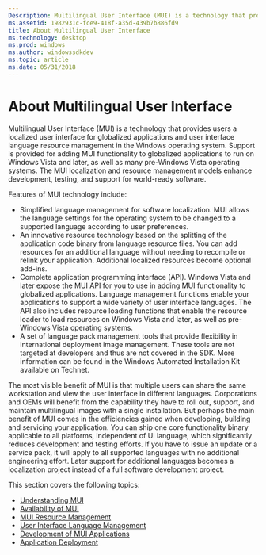 ```yaml
---
Description: Multilingual User Interface (MUI) is a technology that provides users a localized user interface for globalized applications and user interface language resource management in the Windows operating system.
ms.assetid: 1982931c-fce9-418f-a35d-439b7b886fd9
title: About Multilingual User Interface
ms.technology: desktop
ms.prod: windows
ms.author: windowssdkdev
ms.topic: article
ms.date: 05/31/2018
---
```


# About Multilingual User Interface

Multilingual User Interface (MUI) is a technology that provides users a localized user interface for globalized applications and user interface language resource management in the Windows operating system. Support is provided for adding MUI functionality to globalized applications to run on Windows Vista and later, as well as many pre-Windows Vista operating systems. The MUI localization and resource management models enhance development, testing, and support for world-ready software.

Features of MUI technology include:

-   Simplified language management for software localization. MUI allows the language settings for the operating system to be changed to a supported language according to user preferences.
-   An innovative resource technology based on the splitting of the application code binary from language resource files. You can add resources for an additional language without needing to recompile or relink your application. Additional localized resources become optional add-ins.
-   Complete application programming interface (API). Windows Vista and later expose the MUI API for you to use in adding MUI functionality to globalized applications. Language management functions enable your applications to support a wide variety of user interface languages. The API also includes resource loading functions that enable the resource loader to load resources on Windows Vista and later, as well as pre-Windows Vista operating systems.
-   A set of language pack management tools that provide flexibility in international deployment image management. These tools are not targeted at developers and thus are not covered in the SDK. More information can be found in the Windows Automated Installation Kit available on Technet.

The most visible benefit of MUI is that multiple users can share the same workstation and view the user interface in different languages. Corporations and OEMs will benefit from the capability they have to roll out, support, and maintain multilingual images with a single installation. But perhaps the main benefit of MUI comes in the efficiencies gained when developing, building and servicing your application. You can ship one core functionality binary applicable to all platforms, independent of UI language, which significantly reduces development and testing efforts. If you have to issue an update or a service pack, it will apply to all supported languages with no additional engineering effort. Later support for additional languages becomes a localization project instead of a full software development project.

This section covers the following topics:

-   [Understanding MUI](understanding-mui.md)
-   [Availability of MUI](availability-of-mui.md)
-   [MUI Resource Management](mui-resource-management.md)
-   [User Interface Language Management](user-interface-language-management.md)
-   [Development of MUI Applications](development-of-mui-applications.md)
-   [Application Deployment](application-deployment.md)

 

 



